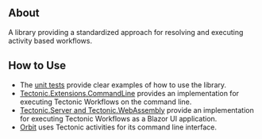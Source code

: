 ## About

A library providing a standardized approach for resolving and executing activity based workflows.

## How to Use

- The [unit tests](../tests) provide clear examples of how to use the library.
- [Tectonic.Extensions.CommandLine](../../Tectonic.Extensions.CommandLine/src) provides an implementation for executing Tectonic Workflows on the command line.
- [Tectonic.Server and Tectonic.WebAssembly](https://github.com/StudioLE/TectonicApp) provide an implementation for executing Tectonic Workflows as a Blazor UI application.
- [Orbit](https://github.com/StudioLE/Orbit) uses Tectonic activities for its command line interface.
